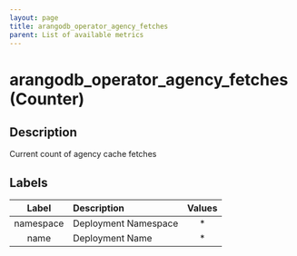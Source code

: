```yaml
---
layout: page
title: arangodb_operator_agency_fetches
parent: List of available metrics
---
```


# arangodb_operator_agency_fetches (Counter)

## Description

Current count of agency cache fetches

## Labels

| Label | Description | Values |
|:---:|:--- |:---:|
| namespace | Deployment Namespace | * |
| name | Deployment Name | * |
